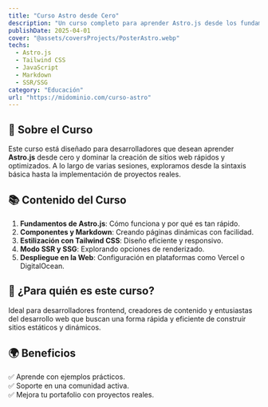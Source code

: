```yaml
---
title: "Curso Astro desde Cero"
description: "Un curso completo para aprender Astro.js desde los fundamentos hasta proyectos avanzados, con integración de Tailwind CSS y despliegue en la web."
publishDate: 2025-04-01
cover: "@assets/coversProjects/PosterAstro.webp"
techs:
  - Astro.js
  - Tailwind CSS
  - JavaScript
  - Markdown
  - SSR/SSG
category: "Educación"
url: "https://midominio.com/curso-astro"
---
```


## 🚀 Sobre el Curso

Este curso está diseñado para desarrolladores que desean aprender **Astro.js** desde cero y dominar la creación de sitios web rápidos y optimizados. A lo largo de varias sesiones, exploramos desde la sintaxis básica hasta la implementación de proyectos reales.

## 📚 Contenido del Curso

1. **Fundamentos de Astro.js**: Cómo funciona y por qué es tan rápido.
2. **Componentes y Markdown**: Creando páginas dinámicas con facilidad.
3. **Estilización con Tailwind CSS**: Diseño eficiente y responsivo.
4. **Modo SSR y SSG**: Explorando opciones de renderizado.
5. **Despliegue en la Web**: Configuración en plataformas como Vercel o DigitalOcean.

## 🎯 ¿Para quién es este curso?

Ideal para desarrolladores frontend, creadores de contenido y entusiastas del desarrollo web que buscan una forma rápida y eficiente de construir sitios estáticos y dinámicos.

## 🌍 Beneficios

✅ Aprende con ejemplos prácticos.  
✅ Soporte en una comunidad activa.  
✅ Mejora tu portafolio con proyectos reales.
